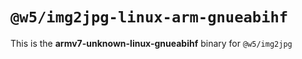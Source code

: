 # `@w5/img2jpg-linux-arm-gnueabihf`

This is the **armv7-unknown-linux-gnueabihf** binary for `@w5/img2jpg`
